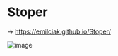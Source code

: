 # Stoper

-> https://emilciak.github.io/Stoper/

![image](https://user-images.githubusercontent.com/123416845/227806928-69c409f7-5818-4e72-aa8d-fb4e5ec1aebf.png)

